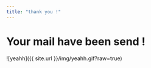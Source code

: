 ```yaml
---
title: "thank you !"
---
```

# Your mail have been send !

![yeahh]({{ site.url }}/img/yeahh.gif?raw=true)
